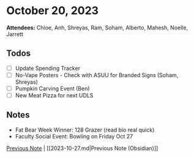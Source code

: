 # October 20, 2023

**Attendees:** Chloe, Anh, Shreyas, Ram, Soham, Alberto, Mahesh, Noelle,
        Jarrett

## Todos

- [ ] Update Spending Tracker
- [ ] No-Vape Posters - Check with ASUU for Branded Signs (Soham,
          Shreyas)
- [ ] Pumpkin Carving Event (Ben)
- [ ] New Meat Pizza for next UDLS

## Notes

- Fat Bear Week Winner: 128 Grazer (read bio real quick)
- Faculty Social Event: Bowling on Friday Oct 27

[Previous Note](2023\10\2023-10-27.md) | [[2023-10-27.md|Previous Note (Obsidian)]]